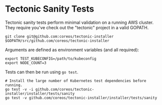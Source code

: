 # Tectonic Sanity Tests

Tectonic sanity tests perform minimal validation on a running AWS cluster. They require you've check out the "tectonic" project in a valid GOPATH.

```
git clone git@github.com:coreos/tectonic-installer $GOPATH/src/github.com/coreos/tectonic-installer
```

Arguments are defined as environment variables (and all required):

```
export TEST_KUBECONFIG=/path/to/kubeconfig
export NODE_COUNT=3
```

Tests can then be run using `go test`.

```
# Install the large number of Kubernetes test dependencies before running.
go test -v -i github.com/coreos/tectonic-installer/installer/tests/sanity
go test -v github.com/coreos/tectonic-installer/installer/tests/sanity
```
